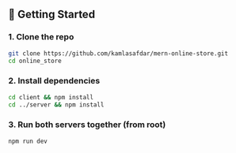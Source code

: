
## 🚀 Getting Started

### 1. Clone the repo

```bash
git clone https://github.com/kamlasafdar/mern-online-store.git
cd online_store
```
### 2. Install dependencies
```bash
cd client && npm install
cd ../server && npm install
```
### 3. Run both servers together (from root)
```bash
npm run dev
```

